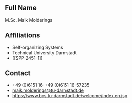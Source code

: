 ## Full Name
M.Sc. Maik Molderings

## Affiliations
- Self-organizing Systems
- Technical University Darmstadt
- [[SPP-2451-1]]
## Contact
- +49 (0)6151 16-+49 (0)6151 16-57235
- maik.molderings@tu-darmstadt.de
- https://www.bcs.tu-darmstadt.de/welcome/index.en.jsp
